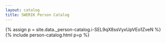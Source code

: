 ```yaml
---
layout: catalog
title: SWERIK Person Catalog
---
```

{% assign p = site.data._person-catalog.i-SEL9qX8ssVyxUpVEo1ZveN %}
{% include person-catalog.html p=p %}

